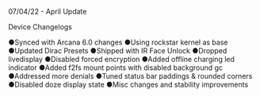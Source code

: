 07/04/22 - April Update

Device Changelogs

●Synced with Arcana 6.0 changes
●Using rockstar kernel as base
●Updated Dirac Presets
●Shipped with IR Face Unlock
●Dropped livedisplay
●Disabled forced encryption
●Added offline charging led indicator
●Added f2fs mount points with disabled background gc
●Addressed more denials
●Tuned status bar paddings & rounded corners
●Disabled doze display state
●Misc changes and stability improvements
